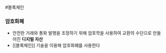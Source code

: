 ---
---

#블록체인 
### 암호화폐
+ 안전한 거래와 통화 발행을 조정하기 위해 암호학을 사용하여 교환의 수단으로 만들어진 **디지털 자산**
+ [[블록체인]] 기술을 이용해 암호화폐를 사용한다
